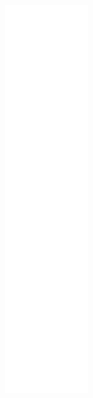 ![Metrics](https://github.com/lunaisnotaboy/lunaisnotaboy/blob/master/github-metrics.svg)

<!--[![Luna's github stats](https://github-readme-stats.vercel.app/api?username=lunaisnotaboy&show_icons=true&theme=onedark)](https://github.com/anuraghazra/github-readme-stats)

Hi there! 🖖 My name is Luna. I am a transgender developer and animator. I use she/her pronouns.

Contact me on Discord at LunaIsNotABoy#0001.
-->
